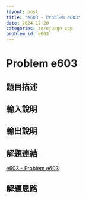 ```yaml
---
layout: post
title: "e603 - Problem e603"
date: 2024-12-20
categories: zerojudge cpp
problem_id: e603
---
```


# Problem e603

## 題目描述



## 輸入說明



## 輸出說明



## 解題連結

[e603 - Problem e603](https://zerojudge.tw/ShowProblem?problemid=e603)

## 解題思路

